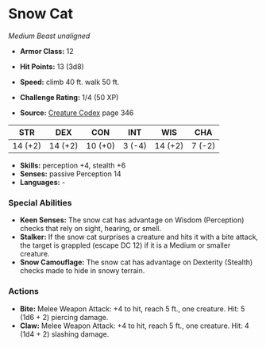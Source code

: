 # Snow Cat

*Medium* *Beast* *unaligned*

- **Armor Class:** 12
- **Hit Points:** 13 (3d8)
- **Speed:** climb 40 ft. walk 50 ft.

- **Challenge Rating:** 1/4 (50 XP)
- **Source:** [Creature Codex](https://koboldpress.com/kpstore/product/creature-codex-for-5th-edition-dnd) page 346

| STR | DEX | CON | INT | WIS | CHA |
| --- | --- | --- | --- | --- | --- |
| 14 (+2) | 14 (+2) | 10 (+0) | 3 (-4) | 14 (+2) | 7 (-2) |

- **Skills:** perception +4, stealth +6
- **Senses:** passive Perception 14
- **Languages:** -

### Special Abilities

- **Keen Senses:** The snow cat has advantage on Wisdom (Perception) checks that rely on sight, hearing, or smell.
- **Stalker:** If the snow cat surprises a creature and hits it with a bite attack, the target is grappled (escape DC 12) if it is a Medium or smaller creature.
- **Snow Camouflage:** The snow cat has advantage on Dexterity (Stealth) checks made to hide in snowy terrain.

### Actions

- **Bite:** Melee Weapon Attack: +4 to hit, reach 5 ft., one creature. Hit: 5 (1d6 + 2) piercing damage.
- **Claw:** Melee Weapon Attack: +4 to hit, reach 5 ft., one creature. Hit: 4 (1d4 + 2) slashing damage.


